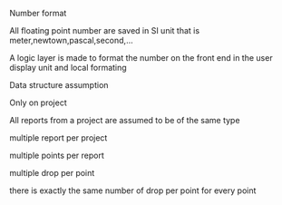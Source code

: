 Number format

All floating point number are saved in SI unit that is meter,newtown,pascal,second,...

A logic layer is made to format the number on the front end in the user display unit and local formating

Data structure assumption

Only on project

All reports from a project are assumed to be of the same type

multiple report per project

multiple points per report

multiple drop per point

there is exactly the same number of drop per point for every point
